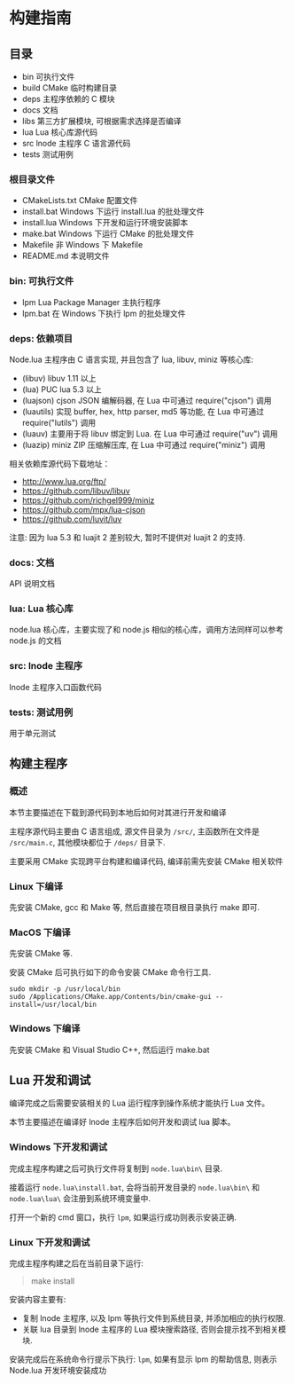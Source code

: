# 构建指南

## 目录

- bin       可执行文件
- build     CMake 临时构建目录
- deps      主程序依赖的 C 模块
- docs      文档
- libs      第三方扩展模块, 可根据需求选择是否编译
- lua       Lua 核心库源代码
- src       lnode 主程序 C 语言源代码
- tests     测试用例

### 根目录文件

- CMakeLists.txt CMake 配置文件
- install.bat   Windows 下运行 install.lua 的批处理文件
- install.lua   Windows 下开发和运行环境安装脚本
- make.bat      Windows 下运行 CMake 的批处理文件
- Makefile      非 Windows 下 Makefile
- README.md     本说明文件

### bin: 可执行文件

- lpm           Lua Package Manager 主执行程序
- lpm.bat       在 Windows 下执行 lpm 的批处理文件

### deps: 依赖项目

Node.lua 主程序由 C 语言实现, 并且包含了 lua, libuv, miniz 等核心库:

- (libuv) libuv 1.11 以上
- (lua) PUC lua 5.3 以上
- (luajson) cjson JSON 编解码器, 在 Lua 中可通过 require("cjson") 调用
- (luautils) 实现 buffer, hex, http parser, md5 等功能, 在 Lua 中可通过 require("lutils") 调用
- (luauv) 主要用于将 libuv 绑定到 Lua. 在 Lua 中可通过 require("uv") 调用
- (luazip) miniz ZIP 压缩解压库, 在 Lua 中可通过 require("miniz") 调用

相关依赖库源代码下载地址：

- http://www.lua.org/ftp/
- https://github.com/libuv/libuv
- https://github.com/richgel999/miniz
- https://github.com/mpx/lua-cjson
- https://github.com/luvit/luv

注意: 因为 lua 5.3 和 luajit 2 差别较大, 暂时不提供对 luajit 2 的支持.

### docs: 文档

API 说明文档

### lua: Lua 核心库

node.lua 核心库，主要实现了和 node.js 相似的核心库，调用方法同样可以参考 node.js 的文档

### src: lnode 主程序

lnode 主程序入口函数代码

### tests: 测试用例

用于单元测试

## 构建主程序

### 概述

本节主要描述在下载到源代码到本地后如何对其进行开发和编译

主程序源代码主要由 C 语言组成, 源文件目录为 `/src/`, 主函数所在文件是 `/src/main.c`, 其他模块都位于 `/deps/` 目录下. 

主要采用 CMake 实现跨平台构建和编译代码, 编译前需先安装 CMake 相关软件

### Linux 下编译

先安装 CMake, gcc 和 Make 等, 然后直接在项目根目录执行 make 即可.

### MacOS 下编译

先安装 CMake 等.

安装 CMake 后可执行如下的命令安装 CMake 命令行工具.

    sudo mkdir -p /usr/local/bin
    sudo /Applications/CMake.app/Contents/bin/cmake-gui --install=/usr/local/bin

### Windows 下编译

先安装 CMake 和 Visual Studio C++, 然后运行 make.bat


## Lua 开发和调试

编译完成之后需要安装相关的 Lua 运行程序到操作系统才能执行 Lua 文件。

本节主要描述在编译好 lnode 主程序后如何开发和调试 lua 脚本。

### Windows 下开发和调试

完成主程序构建之后可执行文件将复制到 `node.lua\bin\` 目录.

接着运行 `node.lua\install.bat`, 会将当前开发目录的 `node.lua\bin\` 和 `node.lua\lua\` 会注册到系统环境变量中.

打开一个新的 cmd 窗口，执行 `lpm`, 如果运行成功则表示安装正确.

### Linux 下开发和调试

完成主程序构建之后在当前目录下运行:

> make install

安装内容主要有:

- 复制 lnode 主程序, 以及 lpm 等执行文件到系统目录, 并添加相应的执行权限.
- 关联 lua 目录到 lnode 主程序的 Lua 模块搜索路径, 否则会提示找不到相关模块. 

安装完成后在系统命令行提示下执行: `lpm`, 如果有显示 lpm 的帮助信息, 则表示 Node.lua 开发环境安装成功
